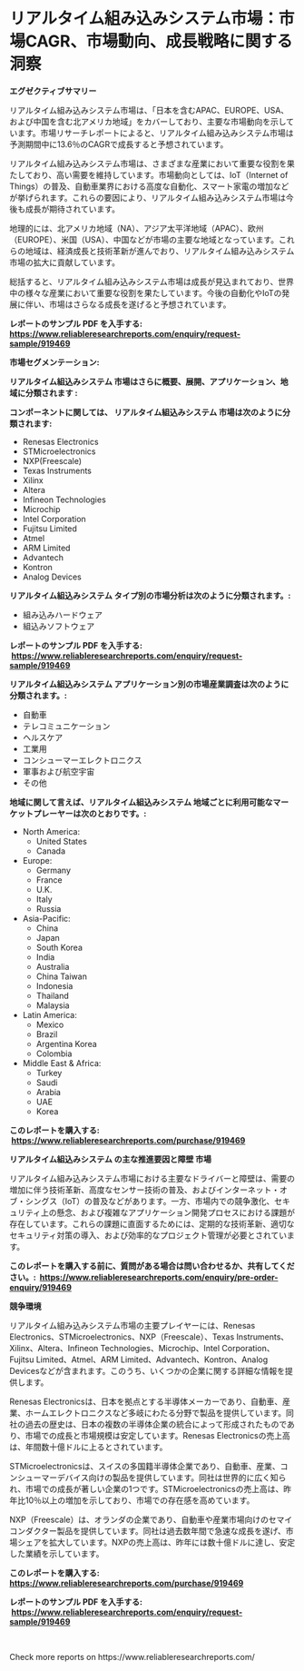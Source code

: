 <p><h1>リアルタイム組み込みシステム市場：市場CAGR、市場動向、成長戦略に関する洞察</h1></p><p><strong>エグゼクティブサマリー</strong></p>
<p><p>リアルタイム組み込みシステム市場は、「日本を含むAPAC、EUROPE、USA、および中国を含む北アメリカ地域」をカバーしており、主要な市場動向を示しています。市場リサーチレポートによると、リアルタイム組み込みシステム市場は予測期間中に13.6％のCAGRで成長すると予想されています。</p><p>リアルタイム組み込みシステム市場は、さまざまな産業において重要な役割を果たしており、高い需要を維持しています。市場動向としては、IoT（Internet of Things）の普及、自動車業界における高度な自動化、スマート家電の増加などが挙げられます。これらの要因により、リアルタイム組み込みシステム市場は今後も成長が期待されています。</p><p>地理的には、北アメリカ地域（NA）、アジア太平洋地域（APAC）、欧州（EUROPE）、米国（USA）、中国などが市場の主要な地域となっています。これらの地域は、経済成長と技術革新が進んでおり、リアルタイム組み込みシステム市場の拡大に貢献しています。</p><p>総括すると、リアルタイム組み込みシステム市場は成長が見込まれており、世界中の様々な産業において重要な役割を果たしています。今後の自動化やIoTの発展に伴い、市場はさらなる成長を遂げると予想されています。</p></p>
<p><strong>レポートのサンプル PDF を入手する: <a href="https://www.reliableresearchreports.com/enquiry/request-sample/919469">https://www.reliableresearchreports.com/enquiry/request-sample/919469</a></strong></p>
<p><strong>市場セグメンテーション:</strong></p>
<p><strong> リアルタイム組込みシステム 市場はさらに概要、展開、アプリケーション、地域に分類されます :</strong></p>
<p><strong>コンポーネントに関しては、 リアルタイム組込みシステム 市場は次のように分類されます: &nbsp;</strong></p>
<p><ul><li>Renesas Electronics</li><li>STMicroelectronics</li><li>NXP(Freescale)</li><li>Texas Instruments</li><li>Xilinx</li><li>Altera</li><li>Infineon Technologies</li><li>Microchip</li><li>Intel Corporation</li><li>Fujitsu Limited</li><li>Atmel</li><li>ARM Limited</li><li>Advantech</li><li>Kontron</li><li>Analog Devices</li></ul></p>
<p><strong> リアルタイム組込みシステム タイプ別の市場分析は次のように分類されます。:</strong></p>
<p><ul><li>組み込みハードウェア</li><li>組込みソフトウェア</li></ul></p>
<p><strong>レポートのサンプル PDF を入手する: &nbsp;<a href="https://www.reliableresearchreports.com/enquiry/request-sample/919469">https://www.reliableresearchreports.com/enquiry/request-sample/919469</a></strong></p>
<p><strong> リアルタイム組込みシステム アプリケーション別の市場産業調査は次のように分類されます。:</strong></p>
<p><ul><li>自動車</li><li>テレコミュニケーション</li><li>ヘルスケア</li><li>工業用</li><li>コンシューマーエレクトロニクス</li><li>軍事および航空宇宙</li><li>その他</li></ul></p>
<p><strong>地域に関して言えば、リアルタイム組込みシステム 地域ごとに利用可能なマーケットプレーヤーは次のとおりです。:</strong></p>
<p><ul>
    <li>
        North America:
        <ul>
            <li>United States</li>
            <li>Canada</li>
        </ul>
    </li>
    <li>
        Europe:
        <ul>
            <li>Germany</li>
            <li>France</li>
            <li>U.K.</li>
            <li>Italy</li>
            <li>Russia</li>
        </ul>
    </li>
    <li>
        Asia-Pacific:
        <ul>
            <li>China</li>
            <li>Japan</li>
            <li>South Korea</li>
            <li>India</li>
            <li>Australia</li>
            <li>China Taiwan</li>
            <li>Indonesia</li>
            <li>Thailand</li>
            <li>Malaysia</li>
        </ul>
    </li>
    <li>
        Latin America:
        <ul>
            <li>Mexico</li>
            <li>Brazil</li>
            <li>Argentina Korea</li>
            <li>Colombia</li>
        </ul>
    </li>
    <li>
        Middle East & Africa:
        <ul>
            <li>Turkey</li>
            <li>Saudi</li>
            <li>Arabia</li>
            <li>UAE</li>
            <li>Korea</li>
        </ul>
    </li>
    </ul></p>
<p><strong>このレポートを購入する: &nbsp;<a href="https://www.reliableresearchreports.com/purchase/919469">https://www.reliableresearchreports.com/purchase/919469</a></strong></p>
<p><strong>リアルタイム組込みシステム の主な推進要因と障壁 市場</strong></p>
<p><p>リアルタイム組み込みシステム市場における主要なドライバーと障壁は、需要の増加に伴う技術革新、高度なセンサー技術の普及、およびインターネット・オブ・シングス（IoT）の普及などがあります。一方、市場内での競争激化、セキュリティ上の懸念、および複雑なアプリケーション開発プロセスにおける課題が存在しています。これらの課題に直面するためには、定期的な技術革新、適切なセキュリティ対策の導入、および効率的なプロジェクト管理が必要とされています。</p></p>
<p><strong>このレポートを購入する前に、質問がある場合は問い合わせるか、共有してください。:&nbsp; <a href="https://www.reliableresearchreports.com/enquiry/pre-order-enquiry/919469">https://www.reliableresearchreports.com/enquiry/pre-order-enquiry/919469</a></strong></p>
<p><strong>競争環境</strong></p>
<p><p>リアルタイム組み込みシステム市場の主要プレイヤーには、Renesas Electronics、STMicroelectronics、NXP（Freescale）、Texas Instruments、Xilinx、Altera、Infineon Technologies、Microchip、Intel Corporation、Fujitsu Limited、Atmel、ARM Limited、Advantech、Kontron、Analog Devicesなどが含まれます。このうち、いくつかの企業に関する詳細な情報を提供します。</p><p>Renesas Electronicsは、日本を拠点とする半導体メーカーであり、自動車、産業、ホームエレクトロニクスなど多岐にわたる分野で製品を提供しています。同社の過去の歴史は、日本の複数の半導体企業の統合によって形成されたものであり、市場での成長と市場規模は安定しています。Renesas Electronicsの売上高は、年間数十億ドルに上るとされています。</p><p>STMicroelectronicsは、スイスの多国籍半導体企業であり、自動車、産業、コンシューマーデバイス向けの製品を提供しています。同社は世界的に広く知られ、市場での成長が著しい企業の1つです。STMicroelectronicsの売上高は、昨年比10％以上の増加を示しており、市場での存在感を高めています。</p><p>NXP（Freescale）は、オランダの企業であり、自動車や産業市場向けのセマイコンダクター製品を提供しています。同社は過去数年間で急速な成長を遂げ、市場シェアを拡大しています。NXPの売上高は、昨年には数十億ドルに達し、安定した業績を示しています。</p></p>
<p><strong>このレポートを購入する: &nbsp; <a href="https://www.reliableresearchreports.com/purchase/919469">https://www.reliableresearchreports.com/purchase/919469</a></strong></p>
<p><strong>レポートのサンプル PDF を入手する: &nbsp;<a href="https://www.reliableresearchreports.com/enquiry/request-sample/919469">https://www.reliableresearchreports.com/enquiry/request-sample/919469</a></strong><strong></strong></p>
<p>&nbsp;</p>
<p>Check more reports on https://www.reliableresearchreports.com/</p>